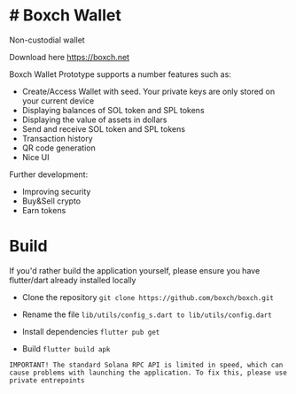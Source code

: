 # # Boxch Wallet

Non-custodial wallet

Download here https://boxch.net

Boxch Wallet Prototype supports a number features such as:
* Create/Access Wallet with seed. Your private keys are only stored on your current device
* Displaying balances of SOL token and SPL tokens
* Displaying the value of assets in dollars
* Send and receive SOL token and SPL tokens
* Transaction history
* QR code generation
* Nice UI

Further development:
* Improving security
* Buy&Sell crypto
* Earn tokens

# Build

If you'd rather build the application yourself, please ensure you have flutter/dart already installed locally

* Clone the repository
```git clone https://github.com/boxch/boxch.git```

* Rename the file
```lib/utils/config_s.dart to lib/utils/config.dart ```

* Install dependencies
```flutter pub get```

* Build
```flutter build apk```

```IMPORTANT! The standard Solana RPC API is limited in speed, which can cause problems with launching the application. To fix this, please use private entrepoints```
